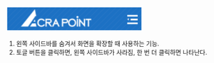 ![토글 기능](image-1.png)

1. 왼쪽 사이드바를 숨겨서 화면을 확장할 때 사용하는 기능. 
2. 토글 버튼을 클릭하면, 왼쪽 사이드바가 사라짐, 한 번 더 클릭하면 나타난다.
